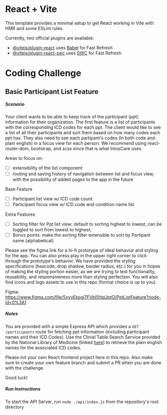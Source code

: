 # React + Vite

This template provides a minimal setup to get React working in Vite with HMR and some ESLint rules.

Currently, two official plugins are available:

- [@vitejs/plugin-react](https://github.com/vitejs/vite-plugin-react/blob/main/packages/plugin-react/README.md) uses [Babel](https://babeljs.io/) for Fast Refresh
- [@vitejs/plugin-react-swc](https://github.com/vitejs/vite-plugin-react-swc) uses [SWC](https://swc.rs/) for Fast Refresh

# Coding Challenge

## Basic Participant List Feature

##### Scenario

Your client wants to be able to keep track of the participant (ppt) information for their organization. The first feature is a list of participants with the corresponding ICD codes for each ppt. The client would like to see a list of all their participants and sort them based on how many codes each ppt has. They also need to see each partipant's codes (in both code and plain english) in a focus view for each person. We recommend using react-router-dom, bootstrap, and scss since that is what IntusCare uses.

Areas to focus on:

- [ ] extensibility of the list component
- [ ] routing and saving history of navigation between list and focus view, with the possibility of added pages to the app in the future

Base Feature

- [ ] Participant list view w/ ICD code count
- [ ] Participant focus view w/ ICD code and condition name list

Extra Features

- [ ] Sorting filter for Ppt list view: default to sorting highest to lowest, can be toggled to sort from lowest to highest;
- [ ] Bonus points: make the sorting filter extensible to sort by Partipant name (alphabetical)

Please see the figma link for a hi-fi prototype of ideal behavior and styling for the app. You can also press play in the upper right corner to click through the prototype's behavior.
We have provided the styling specifications (hexcode, drop shadow, border radius, etc.) for you in hopes of making the styling portion easier, as we are trying to test functionality, reusability, and responsiveness more than styling perfection. You will also find icons and logo assets to use in this repo (format choice is up to you).

Figma: https://www.figma.com/file/5xvyEkogl7FVbl5hbiJptO/PptListFeature?node-id=0%3A1

##### Notes

You are provided with a simple Express API which provides a `GET /participants` route for fetching ppt information (including participant names and their ICD Codes). Use the Clinial Table Search Service provided by the National Library of Medicine (linked [here](https://clinicaltables.nlm.nih.gov/apidoc/icd10cm/v3/doc.html)) to retrieve the plain english names for the associated ICD codes.

Please init your own React frontend project here in this repo. Also make sure to create your own feature branch and submit a PR when you are done with the challenge.

Good luck!

##### Run Instructions

To start the API Server, run `node ./api/index.js` from the repository's root directory

